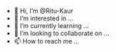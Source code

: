 - 👋 Hi, I’m @Ritu-Kaur
- 👀 I’m interested in ...
- 🌱 I’m currently learning ...
- 💞️ I’m looking to collaborate on ...
- 📫 How to reach me ...

<!---
Ritu-Kaur/Ritu-Kaur is a ✨ special ✨ repository because its `README.md` (this file) appears on your GitHub profile.
You can click the Preview link to take a look at your changes.
